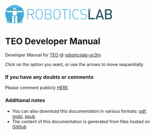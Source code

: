 [![roboticslab-uc3m logo](assets/roboticslab-banner-350px.png)](https://github.com/roboticslab-uc3m)

# TEO Developer Manual

Developer Manual for [TEO](http://roboticslab.uc3m.es/roboticslab/robot/teo-humanoid) @ [roboticslab-uc3m](https://github.com/roboticslab-uc3m)

Click on the option you want, or use the arrows to move sequentially

### If you have any doubts or comments

Please comment publicly [HERE](https://github.com/roboticslab-uc3m/teo-developer-manual/issues/new)

### Additional notes

* You can also download this documentation in various formats: [pdf](http://robots.uc3m.es/gitbook-teo-developer-manual/teo-developer-manual.pdf), [mobi](http://robots.uc3m.es/gitbook-teo-developer-manual/teo-developer-manual.mobi), [epub](http://robots.uc3m.es/gitbook-teo-developer-manual/teo-developer-manual.epub)
* The content of this documentation is generated from files hosted on [GitHub](https://github.com/roboticslab-uc3m/teo-developer-manual)
